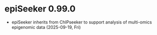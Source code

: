 # epiSeeker 0.99.0

+ epiSeeker inherits from ChIPseeker to support analysis of multi-omics epigenomic data (2025-09-19, Fri)

